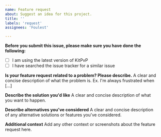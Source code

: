 ```yaml
---
name: Feature request
about: Suggest an idea for this project.
title: ''
labels: 'request'
assignees: 'Foulest'

---
```


**Before you submit this issue, please make sure you have done the following:**

- [ ] I am using the latest version of KitPvP
- [ ] I have searched the issue tracker for a similar issue

**Is your feature request related to a problem? Please describe.**
A clear and concise description of what the problem is. Ex. I'm always frustrated when [...]

**Describe the solution you'd like**
A clear and concise description of what you want to happen.

**Describe alternatives you've considered**
A clear and concise description of any alternative solutions or features you've considered.

**Additional context**
Add any other context or screenshots about the feature request here.
